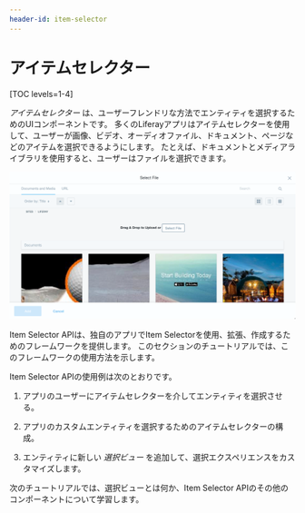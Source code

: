 ```yaml
---
header-id: item-selector
---
```


# アイテムセレクター

[TOC levels=1-4]

*アイテムセレクター* は、ユーザーフレンドリな方法でエンティティを選択するためのUIコンポーネントです。 多くのLiferayアプリはアイテムセレクターを使用して、ユーザーが画像、ビデオ、オーディオファイル、ドキュメント、ページなどのアイテムを選択できるようにします。 たとえば、ドキュメントとメディアライブラリを使用すると、ユーザーはファイルを選択できます。

![図1：アイテムセレクターにより、ユーザーはさまざまな種類のエンティティを参照して選択できます。](../../../images/item-selector-dialog-02.png)

Item Selector APIは、独自のアプリでItem Selectorを使用、拡張、作成するためのフレームワークを提供します。 このセクションのチュートリアルでは、このフレームワークの使用方法を示します。

Item Selector APIの使用例は次のとおりです。

1.  アプリのユーザーにアイテムセレクターを介してエンティティを選択させる。

2.  アプリのカスタムエンティティを選択するためのアイテムセレクターの構成。

3.  エンティティに新しい *選択ビュー* を追加して、選択エクスペリエンスをカスタマイズします。

次のチュートリアルでは、選択ビューとは何か、Item Selector APIのその他のコンポーネントについて学習します。
